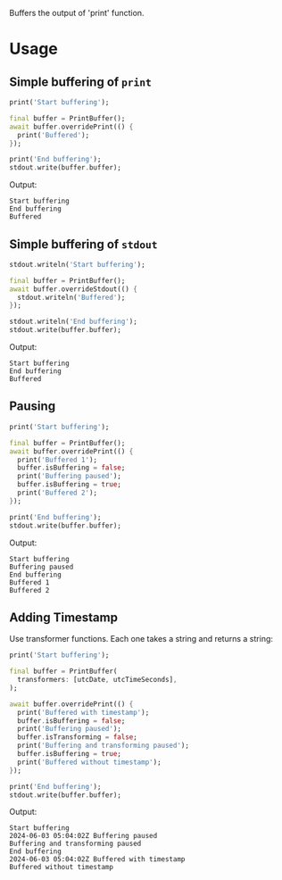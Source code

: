 Buffers the output of 'print' function.

# Usage

## Simple buffering of `print`

```dart
print('Start buffering');

final buffer = PrintBuffer();
await buffer.overridePrint(() {
  print('Buffered');
});

print('End buffering');
stdout.write(buffer.buffer);
```

Output:

```
Start buffering
End buffering
Buffered
```

## Simple buffering of `stdout`

```dart
stdout.writeln('Start buffering');

final buffer = PrintBuffer();
await buffer.overrideStdout(() {
  stdout.writeln('Buffered');
});

stdout.writeln('End buffering');
stdout.write(buffer.buffer);
```

Output:

```
Start buffering
End buffering
Buffered
```

## Pausing

```dart
print('Start buffering');

final buffer = PrintBuffer();
await buffer.overridePrint(() {
  print('Buffered 1');
  buffer.isBuffering = false;
  print('Buffering paused');
  buffer.isBuffering = true;
  print('Buffered 2');
});

print('End buffering');
stdout.write(buffer.buffer);
```

Output:

```
Start buffering
Buffering paused
End buffering
Buffered 1
Buffered 2
```

## Adding Timestamp

Use transformer functions.
Each one takes a string and returns a string:

```dart
print('Start buffering');

final buffer = PrintBuffer(
  transformers: [utcDate, utcTimeSeconds],
);

await buffer.overridePrint(() {
  print('Buffered with timestamp');
  buffer.isBuffering = false;
  print('Buffering paused');
  buffer.isTransforming = false;
  print('Buffering and transforming paused');
  buffer.isBuffering = true;
  print('Buffered without timestamp');
});

print('End buffering');
stdout.write(buffer.buffer);  
```

Output:

```
Start buffering
2024-06-03 05:04:02Z Buffering paused
Buffering and transforming paused
End buffering
2024-06-03 05:04:02Z Buffered with timestamp
Buffered without timestamp
```
